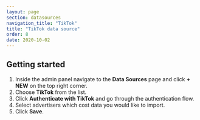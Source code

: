 ```yaml
---
layout: page
section: datasources
navigation_title: "TikTok"
title: "TikTok data source"
order: 8
date: 2020-10-02
---
```


## Getting started

1. Inside the admin panel navigate to the **Data Sources** page and click **+ NEW** on the top right corner.
2. Choose **TikTok** from the list.
3. Click **Authenticate with TikTok** and go through the authentication flow.
4. Select advertisers which cost data you would like to import.
5. Click **Save**.

